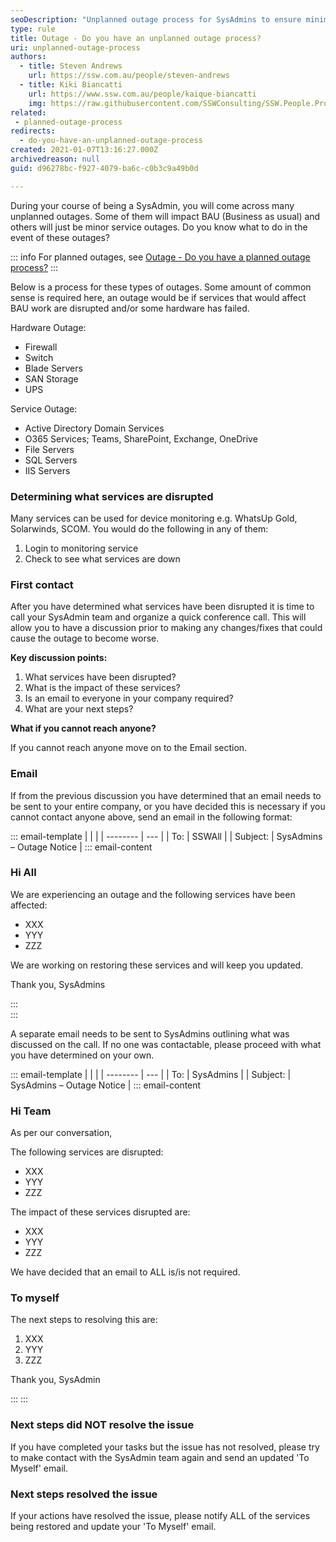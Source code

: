 ```yaml
---
seoDescription: "Unplanned outage process for SysAdmins to ensure minimal disruption to business operations while resolving hardware and service outages."
type: rule
title: Outage - Do you have an unplanned outage process?
uri: unplanned-outage-process
authors:
  - title: Steven Andrews
    url: https://ssw.com.au/people/steven-andrews
  - title: Kiki Biancatti
    url: https://www.ssw.com.au/people/kaique-biancatti
    img: https://raw.githubusercontent.com/SSWConsulting/SSW.People.Profiles/main/Kaique-Biancatti/Images/Kaique-Biancatti-Square.jpg
related:
 - planned-outage-process
redirects:
  - do-you-have-an-unplanned-outage-process
created: 2021-01-07T13:16:27.000Z
archivedreason: null
guid: d96278bc-f927-4079-ba6c-c0b3c9a49b0d

---
```


During your course of being a SysAdmin, you will come across many unplanned outages. Some of them will impact BAU (Business as usual) and others will just be minor service outages. Do you know what to do in the event of these outages?

<!--endintro-->

::: info
For planned outages, see [Outage - Do you have a planned outage process?](/planned-outage-process)
:::

Below is a process for these types of outages. Some amount of common sense is required here, an outage would be if services that would affect BAU work are disrupted and/or some hardware has failed.

Hardware Outage:

* Firewall
* Switch
* Blade Servers
* SAN Storage
* UPS

Service Outage:

* Active Directory Domain Services
* O365 Services; Teams, SharePoint, Exchange, OneDrive
* File Servers
* SQL Servers
* IIS Servers

### Determining what services are disrupted

Many services can be used for device monitoring e.g. WhatsUp Gold, Solarwinds, SCOM. You would do the following in any of them:

1. Login to monitoring service
2. Check to see what services are down

### First contact

After you have determined what services have been disrupted it is time to call your SysAdmin team and organize a quick conference call. This will allow you to have a discussion prior to making any changes/fixes that could cause the outage to become worse.

**Key discussion points:**

1. What services have been disrupted?
2. What is the impact of these services?
3. Is an email to everyone in your company required?
4. What are your next steps?

**What if you cannot reach anyone?**

If you cannot reach anyone move on to the Email section.

### Email

If from the previous discussion you have determined that an email needs to be sent to your entire company, or you have decided this is necessary if you cannot contact anyone above, send an email in the following format:

::: email-template
|          |     |
| -------- | --- |
| To:      | SSWAll |
| Subject: | SysAdmins – Outage Notice |
::: email-content  

### Hi All

We are experiencing an outage and the following services have been affected:

* XXX
* YYY
* ZZZ

We are working on restoring these services and will keep you updated.

Thank you,
SysAdmins

:::  
:::

A separate email needs to be sent to SysAdmins outlining what was discussed on the call. If no one was contactable, please proceed with what you have determined on your own.

::: email-template
|          |     |
| -------- | --- |
| To:      | SysAdmins |
| Subject: | SysAdmins – Outage Notice |
::: email-content  

### Hi Team

As per our conversation,

The following services are disrupted:

* XXX
* YYY
* ZZZ

The impact of these services disrupted are:

* XXX
* YYY
* ZZZ

We have decided that an email to ALL is/is not required.

### To myself

The next steps to resolving this are:

1. XXX
2. YYY
3. ZZZ

Thank you,
SysAdmin

:::
:::

### Next steps did NOT resolve the issue

If you have completed your tasks but the issue has not resolved, please try to make contact with the SysAdmin team again and send an updated 'To Myself' email.

### Next steps resolved the issue

If your actions have resolved the issue, please notify ALL of the services being restored and update your 'To Myself' email.
